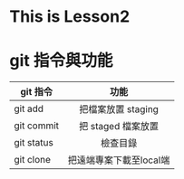 # This is Lesson2


# git 指令與功能


| git 指令       | 功能              |
| ------------- |:----------------:|
| git add       | 把檔案放置 staging |
| git commit    | 把 staged 檔案放置 |
| git status    | 檢查目錄           |
| git clone     | 把遠端專案下載至local端    |



